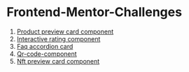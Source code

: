 # Frontend-Mentor-Challenges

1. [Product preview card component]()
2. [Interactive rating component]()
3. [Faq accordion card]()
4. [Qr-code-component]()
5. [Nft preview card component]()
